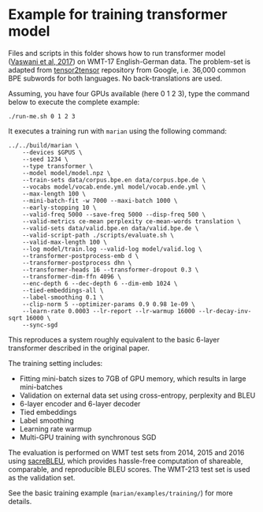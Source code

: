 # Example for training transformer model

Files and scripts in this folder shows how to run transformer model ([Vaswani
et al, 2017](https://arxiv.org/abs/1706.03762)) on WMT-17 English-German data.
The problem-set is adapted from
[tensor2tensor](https://github.com/tensorflow/tensor2tensor) repository from
Google, i.e. 36,000 common BPE subwords for both languages.
No back-translations are used.


Assuming, you have four GPUs available (here 0 1 2 3), type the command below
to execute the complete example:

```
./run-me.sh 0 1 2 3
```

It executes a training run with `marian` using the following command:

```
../../build/marian \
    --devices $GPUS \
    --seed 1234 \
    --type transformer \
    --model model/model.npz \
    --train-sets data/corpus.bpe.en data/corpus.bpe.de \
    --vocabs model/vocab.ende.yml model/vocab.ende.yml \
    --max-length 100 \
    --mini-batch-fit -w 7000 --maxi-batch 1000 \
    --early-stopping 10 \
    --valid-freq 5000 --save-freq 5000 --disp-freq 500 \
    --valid-metrics ce-mean perplexity ce-mean-words translation \
    --valid-sets data/valid.bpe.en data/valid.bpe.de \
    --valid-script-path ./scripts/evaluate.sh \
    --valid-max-length 100 \
    --log model/train.log --valid-log model/valid.log \
    --transformer-postprocess-emb d \
    --transformer-postprocess dhn \
    --transformer-heads 16 --transformer-dropout 0.3 \
    --transformer-dim-ffn 4096 \
    --enc-depth 6 --dec-depth 6 --dim-emb 1024 \
    --tied-embeddings-all \
    --label-smoothing 0.1 \
    --clip-norm 5 --optimizer-params 0.9 0.98 1e-09 \
    --learn-rate 0.0003 --lr-report --lr-warmup 16000 --lr-decay-inv-sqrt 16000 \
    --sync-sgd
```

This reproduces a system roughly equivalent to the basic 6-layer transformer
described in the original paper.

The training setting includes:
* Fitting mini-batch sizes to 7GB of GPU memory, which results in large mini-batches
* Validation on external data set using cross-entropy, perplexity and BLEU
* 6-layer encoder and 6-layer decoder
* Tied embeddings
* Label smoothing
* Learning rate warmup
* Multi-GPU training with synchronous SGD


The evaluation is performed on WMT test sets from 2014, 2015 and 2016 using
[sacreBLEU](https://github.com/mjpost/sacreBLEU), which provides hassle-free
computation of shareable, comparable, and reproducible BLEU scores.  The
WMT-213 test set is used as the validation set.

See the basic training example (`marian/examples/training/`) for more details.
